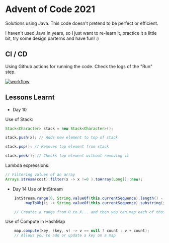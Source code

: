 # Advent of Code 2021

Solutions using Java. This code doesn't pretend to be perfect or efficient. 

I haven't used Java in years, so I just want to re-learn it, practice it a little bit, try some design parterns and have fun! :)


## CI / CD
Using Github actions for running the code. Check the logs of the "Run" step.

[![workflow](https://github.com/imdany/AdventOfCode2021/actions/workflows/maven.yml/badge.svg)](https://github.com/imdany/AdventOfCode2021/actions/workflows/maven.yml)

## Lessons Learnt  

- Day 10

Use of Stack:

```java
Stack<Character> stack = new Stack<Character>();

stack.push(x); // Adds new element to top of stack

stack.pop(); // Removes top element from stack

stack.peek(); // Checks top element without removing it

```

Lambda expressions:

```java
// Filtering values of an array
Arrays.stream(cost).filter(x -> x !=0 ).toArray(Long[]::new);
```


- Day 14
Use of IntStream
```java
    IntStream.range(0, String.valueOf(this.currentSequence).length() - 1)
        .mapToObj(i -> String.valueOf(this.currentSequence).substring(i, i + 2))

    // Creates a range from 0 to X... and then you can map each of those elements to an object
```

Use of Compute in HashMap

```java
    map.compute(key, (key, v) -> v == null ? count : v + count);
    // Allows you to add or update a key on a map
```